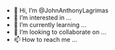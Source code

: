 - 👋 Hi, I’m @JohnAnthonyLagrimas
- 👀 I’m interested in ...
- 🌱 I’m currently learning ...
- 💞️ I’m looking to collaborate on ...
- 📫 How to reach me ...

<!---
JohnAnthonyLagrimas/JohnAnthonyLagrimas is a ✨ special ✨ repository because its `README.md` (this file) appears on your GitHub profile.
You can click the Preview link to take a look at your changes.
--->
